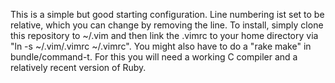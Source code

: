 This is a simple but good starting configuration.
Line numbering ist set to be relative, which you can change by removing the line. 
To install, simply clone this repository to ~/.vim and then link the .vimrc to your home directory via "ln -s ~/.vim/.vimrc ~/.vimrc". You might also have to do a "rake make" in bundle/command-t. For this you will need a working C compiler and a relatively recent version of Ruby.
